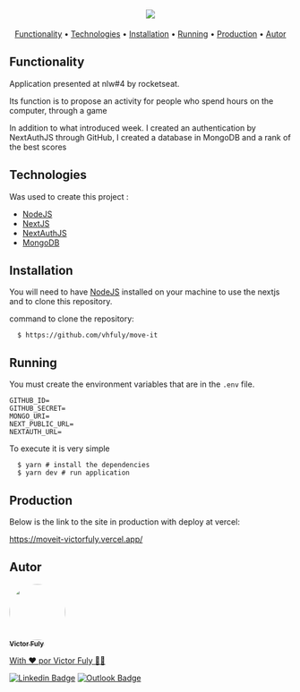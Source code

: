 <h1 align="center"><img src="https://raw.githubusercontent.com/vhfuly/move-it/master/public/logo-full.svg"></h1>

<p align="center">
 <a href="#functionality">Functionality</a> •
  <a href="#technologies">Technologies</a> •
 <a href="#installation">Installation</a> • 
 <a href="#running">Running</a> • 
 <a href="#production">Production</a> • 
 <a href="#autor">Autor</a> 
</p>

## Functionality

Application presented at nlw#4 by rocketseat.

Its function is to propose an activity for people who spend hours on the computer, through a game

In addition to what introduced week. I created an authentication by NextAuthJS through GitHub, I created a database in MongoDB and a rank of the best scores

## Technologies

Was used to create this project :

* [NodeJS](https://nodejs.org)
* [NextJS](https://nextjs.org/)
* [NextAuthJS](https://next-auth.js.org/)
* [MongoDB](https://www.mongodb.com/)


## Installation

You will need to have [NodeJS](https://nodejs.org) installed on your machine to use the nextjs and to clone this repository.

command to clone the repository:
```
  $ https://github.com/vhfuly/move-it
```

## Running
You must create the environment variables that are in the `.env` file.

```
GITHUB_ID=
GITHUB_SECRET=
MONGO_URI=
NEXT_PUBLIC_URL=
NEXTAUTH_URL=
```

To execute it is very simple

```
  $ yarn # install the dependencies
  $ yarn dev # run application
```
## Production

Below is the link to the site in production with deploy at vercel: 

 https://moveit-victorfuly.vercel.app/

## Autor

<a href="https://victor-fuly.netlify.app/">
 <img style="border-radius: 50%;" src="https://avatars.githubusercontent.com/u/62678105?s=460&u=c48758f0a65849d22ad11d196ab5f6e00fcedd0d&v=4" width="100px;" alt=""/>
 <br />
 <sub><b>Victor Fuly</b></sub>


With ❤️ por Victor Fuly 👋🏽 

[![Linkedin Badge](https://img.shields.io/badge/-Victor-blue?style=flat-square&logo=Linkedin&logoColor=white&link=https://www.linkedin.com/in/victor-hugo-fuly/)](https://www.linkedin.com/in/victor-hugo-fuly/) 
[![Outlook Badge](https://img.shields.io/badge/-victor_hugo_fuly@hotmail.com-0078D4?style=flat-square&logo=microsoft-outlook&link=mailto:victor_hugo_fuly@hotmail.com)](mailto:victor_hugo_fuly@hotmail.com)